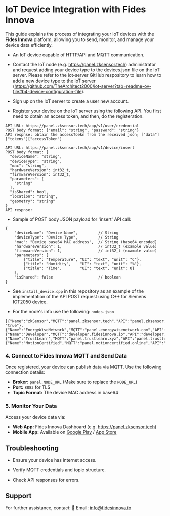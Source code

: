 # IoT Device Integration with Fides Innova
This guide explains the process of integrating your IoT devices with the **Fides Innova** platform, allowing you to send, monitor, and manage your device data efficiently.

- An IoT device capable of HTTP/API and MQTT communication.

- Contact the IoT node (e.g. https://panel.zksensor.tech) administrator and request adding your device type to the devices.json file on the IoT server. Please refer to the iot-server GitHub respository to learn how to add a new device type to the IoT server (https://github.com/TheArchitect2000/iot-server?tab=readme-ov-file#b4-device-configuration-file).

- Sign up on the IoT server to create a user new account.

-  Register your device on the IoT server using the following API. You first need to obtain an access token, and then, do the registeration.
```
API URL: https://panel.zksensor.tech/app/v1/user/credential
POST body format: {"email": "string", "password": "string"}
API respnse: obtain the accessToekn from the received json; ["data"]["tokens"]["accessToken"]

API URL: https://panel.zksensor.tech/app/v1/device/insert
POST body format: {
  "deviceName": "string",
  "deviceType": "string",
  "mac": "string",
  "hardwareVersion": int32_t,
  "firmwareVersion": int32_t,
  "parameters": [
    "string"
  ],
  "isShared": bool,
  "location": "string",
  "geometry": "string"
}
API respnse: 
```

- Sample of POST body JSON payload for 'insert' API call:
```
{
    "deviceName": "Device Name",         // String
    "deviceType": "Device Type",         // String
    "mac": "Device base64 MAC address",  // String (base64 encoded)
    "hardwareVersion": 1,                // int32_t (example value)
    "firmwareVersion": 1,                // int32_t (example value)
    "parameters": [
        {"title": "Temperature", "UI": "text", "unit": "C"},
        {"title": "Humidity",    "UI": "text", "unit": "%"},
        {"title": "Time",        "UI": "text", "unit": 0}
    ],
    "isShared": false                    // boolean
}
```

- See `install_device.cpp` in this repository as an example of the implementation of the API POST request using C++ for Siemens IOT2050 device.

- For the node's info use the following:
`nodes.json`
```
[{"Name":"zkSensor","MQTT":"panel.zksensor.tech","API":"panel.zksensor.tech/app","Default": "true"},
{"Name":"EnergyWiseNetwork","MQTT":"panel.energywisenetwork.com","API":"panel.energywisenetwork.com/app"},
{"Name":"Developer","MQTT":"developer.fidesinnova.io","API":"developer.fidesinnova.io/app"},
{"Name":"TrustLearn","MQTT":"panel.trustlearn.xyz","API":"panel.trustlearn.xyz/app"},
{"Name":"MotionCertified","MQTT":"panel.motioncertified.online","API":"panel.motioncertified.online/app"}]
```

### 4. Connect to Fides Innova MQTT and Send Data
Once registered, your device can publish data via MQTT. Use the following connection details:
- **Broker:** `panel.NODE_URL` (Make sure to replace the `NODE_URL`)
- **Port:** `8883` for TLS
- **Topic Format:** The device MAC address in base64

### 5. Monitor Your Data
Access your device data via:
- **Web App:** Fides Innova Dashboard (e.g. https://panel.zksensor.tech)
- **Mobile App:** Available on [Google Play](https://play.google.com/store/apps/details?id=io.fidesinnova.front) / [App Store](https://apps.apple.com/ca/app/fidesinnova/id6477492757)

## Troubleshooting
- Ensure your device has internet access.

- Verify MQTT credentials and topic structure.

- Check API responses for errors.


## Support
For further assistance, contact:
📧 Email: info@fidesinnova.io
